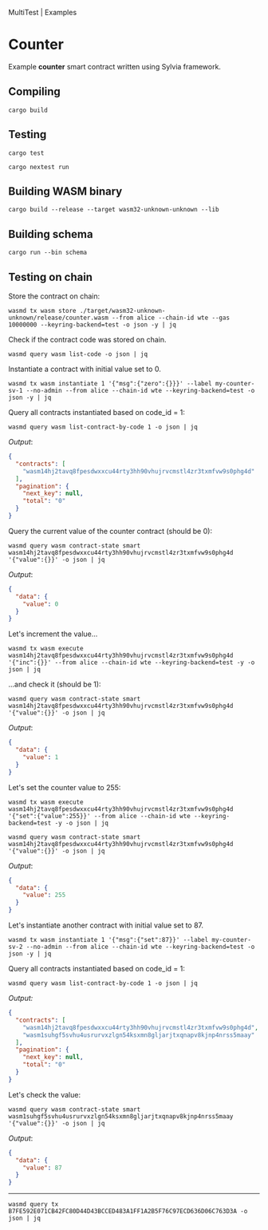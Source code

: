 MultiTest | Examples

# Counter

Example **counter** smart contract written using Sylvia framework.

## Compiling

```shell
cargo build
```

## Testing

```shell
cargo test
```

```shell
cargo nextest run
```

## Building WASM binary

```shell
cargo build --release --target wasm32-unknown-unknown --lib
```

## Building schema

```shell
cargo run --bin schema
```

## Testing on chain

Store the contract on chain:

```shell
wasmd tx wasm store ./target/wasm32-unknown-unknown/release/counter.wasm --from alice --chain-id wte --gas 10000000 --keyring-backend=test -o json -y | jq
```

Check if the contract code was stored on chain.

```shell
wasmd query wasm list-code -o json | jq
```

Instantiate a contract with initial value set to 0. 

```shell
wasmd tx wasm instantiate 1 '{"msg":{"zero":{}}}' --label my-counter-sv-1 --no-admin --from alice --chain-id wte --keyring-backend=test -o json -y | jq
```

Query all contracts instantiated based on code_id = 1:

```shell
wasmd query wasm list-contract-by-code 1 -o json | jq
```

_Output_:
```json
{
  "contracts": [
    "wasm14hj2tavq8fpesdwxxcu44rty3hh90vhujrvcmstl4zr3txmfvw9s0phg4d"
  ],
  "pagination": {
    "next_key": null,
    "total": "0"
  }
}
```

Query the current value of the counter contract (should be 0):

```shell
wasmd query wasm contract-state smart wasm14hj2tavq8fpesdwxxcu44rty3hh90vhujrvcmstl4zr3txmfvw9s0phg4d '{"value":{}}' -o json | jq
```

_Output_:
```json
{
  "data": {
    "value": 0
  }
}
```

Let's increment the value...

```shell
wasmd tx wasm execute wasm14hj2tavq8fpesdwxxcu44rty3hh90vhujrvcmstl4zr3txmfvw9s0phg4d '{"inc":{}}' --from alice --chain-id wte --keyring-backend=test -y -o json | jq
``` 

...and check it (should be 1):

```shell
wasmd query wasm contract-state smart wasm14hj2tavq8fpesdwxxcu44rty3hh90vhujrvcmstl4zr3txmfvw9s0phg4d '{"value":{}}' -o json | jq
```

_Output_:
```json
{
  "data": {
    "value": 1
  }
}
```

Let's set the counter value to 255:

```shell
wasmd tx wasm execute wasm14hj2tavq8fpesdwxxcu44rty3hh90vhujrvcmstl4zr3txmfvw9s0phg4d '{"set":{"value":255}}' --from alice --chain-id wte --keyring-backend=test -y -o json | jq
```

```shell
wasmd query wasm contract-state smart wasm14hj2tavq8fpesdwxxcu44rty3hh90vhujrvcmstl4zr3txmfvw9s0phg4d '{"value":{}}' -o json | jq
```

_Output_:
```json
{
  "data": {
    "value": 255
  }
}
```

Let's instantiate another contract with initial value set to 87. 

```shell
wasmd tx wasm instantiate 1 '{"msg":{"set":87}}' --label my-counter-sv-2 --no-admin --from alice --chain-id wte --keyring-backend=test -o json -y | jq
```

Query all contracts instantiated based on code_id = 1:

```shell
wasmd query wasm list-contract-by-code 1 -o json | jq
```

_Output:_
```json
{
  "contracts": [
    "wasm14hj2tavq8fpesdwxxcu44rty3hh90vhujrvcmstl4zr3txmfvw9s0phg4d",
    "wasm1suhgf5svhu4usrurvxzlgn54ksxmn8gljarjtxqnapv8kjnp4nrss5maay"
  ],
  "pagination": {
    "next_key": null,
    "total": "0"
  }
}
```

Let's check the value:

```shell
wasmd query wasm contract-state smart wasm1suhgf5svhu4usrurvxzlgn54ksxmn8gljarjtxqnapv8kjnp4nrss5maay '{"value":{}}' -o json | jq
```

_Output_:
```json
{
  "data": {
    "value": 87
  }
}
```

---

```shell
wasmd query tx B7FE592E071CB42FC80D44D43BCCED483A1FF1A2B5F76C97ECD636D06C763D3A -o json | jq
```
